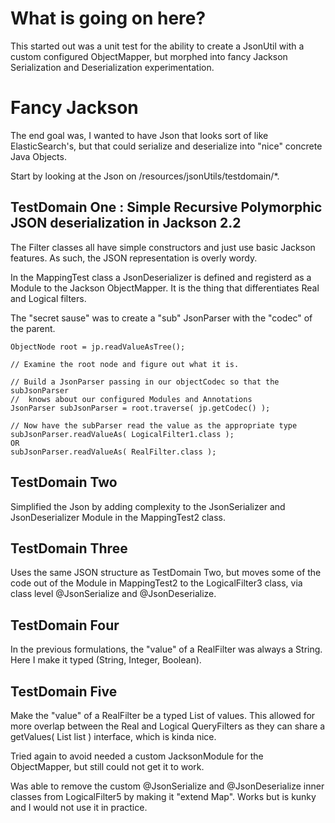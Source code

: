 # What is going on here?

This started out was a unit test for the ability to create a JsonUtil with a custom configured ObjectMapper, but
morphed into fancy Jackson Serialization and Deserialization experimentation.

# Fancy Jackson

The end goal was, I wanted to have Json that looks sort of like ElasticSearch's,
but that could serialize and deserialize into "nice" concrete Java Objects.

Start by looking at the Json on /resources/jsonUtils/testdomain/*.

## TestDomain One : Simple Recursive Polymorphic JSON deserialization in Jackson 2.2

The Filter classes all have simple constructors and just use basic Jackson features.
As such, the JSON representation is overly wordy.

In the MappingTest class a JsonDeserializer is defined and registerd as a Module to the Jackson
ObjectMapper. It is the thing that differentiates Real and Logical filters.

The "secret sause" was to create a "sub" JsonParser with the "codec" of the parent.

    ObjectNode root = jp.readValueAsTree();

    // Examine the root node and figure out what it is.

    // Build a JsonParser passing in our objectCodec so that the subJsonParser
    //  knows about our configured Modules and Annotations
    JsonParser subJsonParser = root.traverse( jp.getCodec() );

    // Now have the subParser read the value as the appropriate type
    subJsonParser.readValueAs( LogicalFilter1.class );
    OR
    subJsonParser.readValueAs( RealFilter.class );

## TestDomain Two

Simplified the Json by adding complexity to the JsonSerializer and JsonDeserializer Module in the MappingTest2 class.

## TestDomain Three

Uses the same JSON structure as TestDomain Two, but moves some of the code out of the Module
in MappingTest2 to the LogicalFilter3 class, via class level @JsonSerialize and @JsonDeserialize.

## TestDomain Four

In the previous formulations, the "value" of a RealFilter was always a String. Here I make it typed (String, Integer,
Boolean).

## TestDomain Five

Make the "value" of a RealFilter be a typed List of values. This allowed for more overlap between the Real and
Logical QueryFilters as they can share a getValues( List<T> list ) interface, which is kinda nice.

Tried again to avoid needed a custom JacksonModule for the ObjectMapper, but still could not get it to work.

Was able to remove the custom @JsonSerialize and @JsonDeserialize inner classes from LogicalFilter5 by making
it "extend Map". Works but is kunky and I would not use it in practice.
